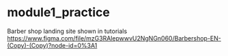 # module1_practice
Barber shop landing site shown in tutorials
https://www.figma.com/file/mzG3RAlepwwvU2NgNGn060/Barbershop-EN-(Copy)-(Copy)?node-id=0%3A1
